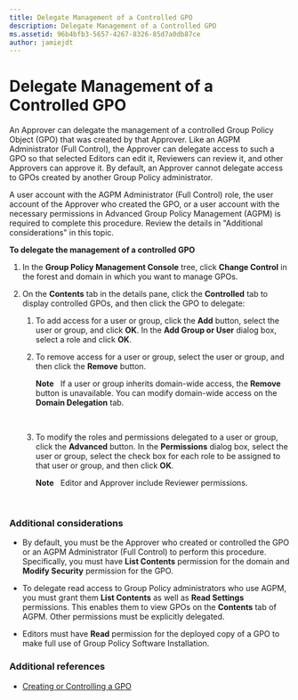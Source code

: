 ```yaml
---
title: Delegate Management of a Controlled GPO
description: Delegate Management of a Controlled GPO
ms.assetid: 96b4bfb3-5657-4267-8326-85d7a0db87ce
author: jamiejdt
---
```


# Delegate Management of a Controlled GPO


An Approver can delegate the management of a controlled Group Policy Object (GPO) that was created by that Approver. Like an AGPM Administrator (Full Control), the Approver can delegate access to such a GPO so that selected Editors can edit it, Reviewers can review it, and other Approvers can approve it. By default, an Approver cannot delegate access to GPOs created by another Group Policy administrator.

A user account with the AGPM Administrator (Full Control) role, the user account of the Approver who created the GPO, or a user account with the necessary permissions in Advanced Group Policy Management (AGPM) is required to complete this procedure. Review the details in "Additional considerations" in this topic.

**To delegate the management of a controlled GPO**

1.  In the **Group Policy Management Console** tree, click **Change Control** in the forest and domain in which you want to manage GPOs.

2.  On the **Contents** tab in the details pane, click the **Controlled** tab to display controlled GPOs, and then click the GPO to delegate:

    1.  To add access for a user or group, click the **Add** button, select the user or group, and click **OK**. In the **Add Group or User** dialog box, select a role and click **OK**.

    2.  To remove access for a user or group, select the user or group, and then click the **Remove** button.

        **Note**  
        If a user or group inherits domain-wide access, the **Remove** button is unavailable. You can modify domain-wide access on the **Domain Delegation** tab.

         

    3.  To modify the roles and permissions delegated to a user or group, click the **Advanced** button. In the **Permissions** dialog box, select the user or group, select the check box for each role to be assigned to that user or group, and then click **OK**.

        **Note**  
        Editor and Approver include Reviewer permissions.

         

### Additional considerations

-   By default, you must be the Approver who created or controlled the GPO or an AGPM Administrator (Full Control) to perform this procedure. Specifically, you must have **List Contents** permission for the domain and **Modify Security** permission for the GPO.

-   To delegate read access to Group Policy administrators who use AGPM, you must grant them **List Contents** as well as **Read Settings** permissions. This enables them to view GPOs on the **Contents** tab of AGPM. Other permissions must be explicitly delegated.

-   Editors must have **Read** permission for the deployed copy of a GPO to make full use of Group Policy Software Installation.

### Additional references

-   [Creating or Controlling a GPO](creating-or-controlling-a-gpo-agpm40-app.md)

 

 





